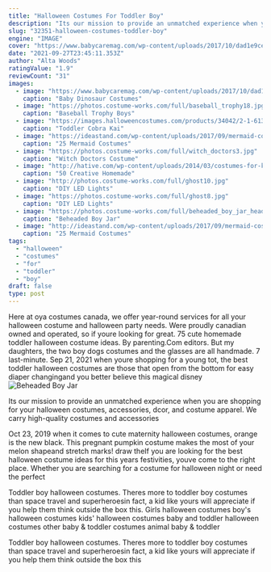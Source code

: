 ```yaml
---
title: "Halloween Costumes For Toddler Boy"
description: "Its our mission to provide an unmatched experience when you are shopping for your halloween costumes, accessories, dcor, and costume apparel. We carry high-quality costumes and accessories"
slug: "32351-halloween-costumes-toddler-boy"
engine: "IMAGE"
cover: "https://www.babycaremag.com/wp-content/uploads/2017/10/dad1e9cec6b4edd34eda918f652ad454.jpg"
date: "2021-09-27T23:45:11.353Z"
author: "Alta Woods"
ratingValue: "1.9"
reviewCount: "31"
images:
  - image: "https://www.babycaremag.com/wp-content/uploads/2017/10/dad1e9cec6b4edd34eda918f652ad454.jpg"
    caption: "Baby Dinosaur Costumes"
  - image: "https://photos.costume-works.com/full/baseball_trophy18.jpg"
    caption: "Baseball Trophy Boys"
  - image: "https://images.halloweencostumes.com/products/34042/2-1-61378/toddler-cobra-kai-costume-alt-image.jpg"
    caption: "Toddler Cobra Kai"
  - image: "https://ideastand.com/wp-content/uploads/2017/09/mermaid-costume-diy/24-mermaid-costume-diy-ideas-tutorials.jpg"
    caption: "25 Mermaid Costumes"
  - image: "https://photos.costume-works.com/full/witch_doctors3.jpg"
    caption: "Witch Doctors Costume"
  - image: "http://hative.com/wp-content/uploads/2014/03/costumes-for-kids/18-owl-kid-costume-idea.jpg"
    caption: "50 Creative Homemade"
  - image: "http://photos.costume-works.com/full/ghost10.jpg"
    caption: "DIY LED Lights"
  - image: "https://photos.costume-works.com/full/ghost8.jpg"
    caption: "DIY LED Lights"
  - image: "https://photos.costume-works.com/full/beheaded_boy_jar_head.jpg"
    caption: "Beheaded Boy Jar"
  - image: "http://ideastand.com/wp-content/uploads/2017/09/mermaid-costume-diy/20-mermaid-costume-diy-ideas-tutorials.jpg"
    caption: "25 Mermaid Costumes"
tags:
  - "halloween"
  - "costumes"
  - "for"
  - "toddler"
  - "boy"
draft: false
type: post
---
```


Here at oya costumes canada, we offer year-round services for all your halloween costume and halloween party needs. Were proudly canadian owned and operated, so if youre looking for great. 75 cute homemade toddler halloween costume ideas. By parenting.Com editors.  But my daughters, the two boy dogs costumes and the glasses are all handmade. 7 last-minute. Sep 21, 2021 when youre shopping for a young tot, the best toddler halloween costumes are those that open from the bottom for easy diaper changingand you better believe this magical disney
![Beheaded Boy Jar](https://photos.costume-works.com/full/beheaded_boy_jar_head.jpg "Beheaded Boy Jar")

Its our mission to provide an unmatched experience when you are shopping for your halloween costumes, accessories, dcor, and costume apparel. We carry high-quality costumes and accessories
<!--inArticleAds-->

<!--galleryOne-->

Oct 23, 2019 when it comes to cute maternity halloween costumes, orange is the new black. This pregnant pumpkin costume makes the most of your melon shapeand stretch marks! draw theIf you are looking for the best halloween costume ideas for this years festivities, youve come to the right place. Whether you are searching for a costume for halloween night or need the perfect
<!--inArticleAds-->

<!--galleryTwo-->

Toddler boy halloween costumes. Theres more to toddler boy costumes than space travel and superheroesin fact, a kid like yours will appreciate if you help them think outside the box this. Girls halloween costumes boy's halloween costumes kids' halloween costumes baby and toddler halloween costumes other baby & toddler costumes animal baby & toddler
<!--galleryThree-->

Toddler boy halloween costumes. Theres more to toddler boy costumes than space travel and superheroesin fact, a kid like yours will appreciate if you help them think outside the box this